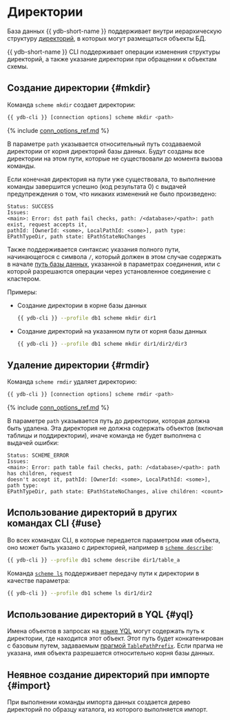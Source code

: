 # Директории

База данных {{ ydb-short-name }} поддерживает внутри иерархическую структуру [директорий](../../../../concepts/datamodel/dir.md), в которых могут размещаться объекты БД.

{{ ydb-short-name }} CLI поддерживает операции изменения структуры директорий, а также указание директории при обращении к объектам схемы.

## Создание директории {#mkdir}

Команда `scheme mkdir` создает директории:

``` bash
{{ ydb-cli }} [connection options] scheme mkdir <path>
```

{% include [conn_options_ref.md](conn_options_ref.md) %}

В параметре `path` указывается относительный путь создаваемой директории от корня директорий базы данных. Будут созданы все директории на этом пути, которые не существовали до момента вызова команды.

Если конечная директория на пути уже существовала, то выполнение команды завершится успешно (код результата 0) с выдачей предупреждения о том, что никаких изменений не было произведено:

``` text
Status: SUCCESS
Issues: 
<main>: Error: dst path fail checks, path: /<database>/<path>: path exist, request accepts it, 
pathId: [OwnerId: <some>, LocalPathId: <some>], path type: EPathTypeDir, path state: EPathStateNoChanges
```

Также поддерживается синтаксис указания полного пути, начинающегося с символа `/`, который должен в этом случае содержать в начале [путь базы данных](../../../../concepts/connect.md#database), указанной в параметрах соединения, или с которой разрешаются операции через установленное соединение с кластером.

Примеры:

- Создание директории в корне базы данных

  ``` bash
  {{ ydb-cli }} --profile db1 scheme mkdir dir1
  ```

- Создание директорий на указанном пути от корня базы данных

  ``` bash
  {{ ydb-cli }} --profile db1 scheme mkdir dir1/dir2/dir3
  ```

## Удаление директории {#rmdir}

Команда `scheme rmdir` удаляет директорию:

``` bash
{{ ydb-cli }} [connection options] scheme rmdir <path>
```

{% include [conn_options_ref.md](conn_options_ref.md) %}

В параметре `path` указывается путь до директории, которая должна быть удалена. Эта директория не должна содержать объектов (включая таблицы и поддиректории), иначе команда не будет выполнена с выдачей ошибки:

``` text
Status: SCHEME_ERROR
Issues: 
<main>: Error: path table fail checks, path: /<database>/<path>: path has children, request 
doesn't accept it, pathId: [OwnerId: <some>, LocalPathId: <some>], path type: 
EPathTypeDir, path state: EPathStateNoChanges, alive children: <count>
```

## Использование директорий в других командах CLI {#use}

Во всех командах CLI, в которые передается параметром имя объекта, оно может быть указано с директорией, например в [`scheme describe`](../scheme-describe.md):

``` bash
{{ ydb-cli }} --profile db1 scheme describe dir1/table_a
```

Команда [`scheme ls`](../scheme-ls.md) поддерживает передачу пути к директории в качестве параметра:

``` bash
{{ ydb-cli }} --profile db1 scheme ls dir1/dir2
```

## Использование директорий в YQL {#yql}

Имена объектов в запросах на [языке YQL](../../../../yql/reference/index.md) могут содержать путь к директории, где находится этот объект. Этот путь будет конкатенирован с базовым путем, задаваемым [прагмой `TablePathPrefix`](../../../../yql/reference/syntax/pragma.md#table-path-prefix). Если прагма не указана, имя объекта разрешается относительно корня базы данных.

## Неявное создание директорий при импорте {#import}

При выполнении команды импорта данных создается дерево директорий по образцу каталога, из которого выполняется импорт.